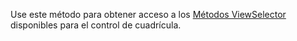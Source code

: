 Use este método para obtener acceso a los [Métodos ViewSelector](../../viewselector.md) disponibles para el control de cuadrícula.